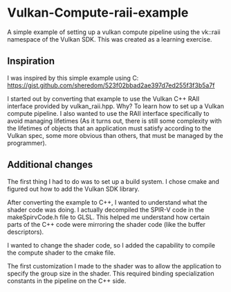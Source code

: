 # Vulkan-Compute-raii-example
A simple example of setting up a vulkan compute pipeline using the vk::raii namespace of the Vulkan SDK.
This was created as a learning exercise.

## Inspiration
I was inspired by this simple example using C: https://gist.github.com/sheredom/523f02bbad2ae397d7ed255f3f3b5a7f

I started out by converting that example to use the Vulkan C++ RAII interface provided by vulkan_raii.hpp. Why? To learn how to set up a Vulkan compute pipeline. I also wanted to use the RAII interface specifically to avoid managing lifetimes (As it turns out, there is still some complexity with the lifetimes of objects that an application must satisfy according to the Vulkan spec, some more obvious than others, that must be managed by the programmer).

## Additional changes
The first thing I had to do was to set up a build system. I chose cmake and figured out how to add the Vulkan SDK library.

After converting the example to C++, I wanted to understand what the shader code was doing. I actually decompiled the SPIR-V code in the makeSpirvCode.h file to GLSL. This helped me understand how certain parts of the C++ code were mirroring the shader code (like the buffer descriptors).

I wanted to change the shader code, so I added the capability to compile the compute shader to the cmake file. 

The first customization I made to the shader was to allow the application to specify the group size in the shader. This required binding specialization constants in the pipeline on the C++ side. 
